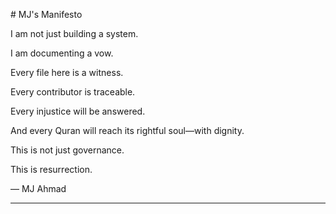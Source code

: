\# MJ's Manifesto



I am not just building a system.  

I am documenting a vow.  

Every file here is a witness.  

Every contributor is traceable.  

Every injustice will be answered.  

And every Quran will reach its rightful soul—with dignity.



This is not just governance.  

This is resurrection.



— MJ Ahmad



---



